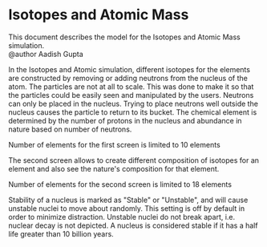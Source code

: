 # Isotopes and Atomic Mass

This document describes the model for the Isotopes and Atomic Mass simulation.<br>
@author Aadish Gupta

In the Isotopes and Atomic simulation, different isotopes for the elements are constructed by removing or adding
neutrons
from the nucleus of the atom. The particles are not at all to scale. This was done to make it so that the particles
could be easily seen and manipulated by the users. Neutrons can only be placed in the nucleus. Trying to place neutrons
well outside the nucleus causes the particle to return to its bucket.
The chemical element is determined by the number of protons in the nucleus and abundance in nature based on number of
neutrons.

Number of elements for the first screen is limited to 10 elements

The second screen allows to create different composition of isotopes for an element and also see the nature's
composition
for that element.

Number of elements for the second screen is limited to 18 elements

Stability of a nucleus is marked as "Stable" or "Unstable", and will cause unstable nuclei to move about randomly.
This setting is off by default in order to minimize distraction. Unstable nuclei do not break apart, i.e. nuclear decay
is not depicted. A nucleus is considered stable if it has a half life greater than 10 billion years.
